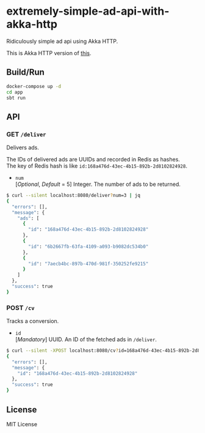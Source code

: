 # extremely-simple-ad-api-with-akka-http
Ridiculously simple ad api using Akka HTTP.

This is Akka HTTP version of [this](https://github.com/sankaku/extremely-simple-ad-api-with-actix).

## Build/Run
```sh
docker-compose up -d
cd app
sbt run
```

## API
### GET `/deliver`
Delivers ads.

The IDs of delivered ads are UUIDs and recorded in Redis as hashes.  
The key of Redis hash is like `id:168a476d-43ec-4b15-892b-2d8102824928`.

- `num`  
  [_Optional_, _Default_ = 5] Integer. The number of ads to be returned.

```sh
$ curl --silent localhost:8080/deliver?num=3 | jq
{
  "errors": [],
  "message": {
    "ads": [
      {
        "id": "168a476d-43ec-4b15-892b-2d8102824928"
      },
      {
        "id": "6b2667fb-63fa-4109-a093-b9082dc534b0"
      },
      {
        "id": "7aecb4bc-897b-470d-981f-350252fe9215"
      }
    ]
  },
  "success": true
}
```

### POST `/cv`
Tracks a conversion.

- `id`  
  [_Mandatory_] UUID. An ID of the fetched ads in `/deliver`.

```sh
$ curl --silent -XPOST localhost:8080/cv?id=168a476d-43ec-4b15-892b-2d8102824928 | jq
{
  "errors": [],
  "message": {
    "id": "168a476d-43ec-4b15-892b-2d8102824928"
  },
  "success": true
}
```

## License
MIT License
